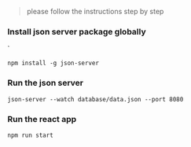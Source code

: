 > please follow the instructions step by step

### Install json server package globally
`
```
npm install -g json-server
```

### Run the json server

```
json-server --watch database/data.json --port 8080
```

### Run the react app

```
npm run start
```
